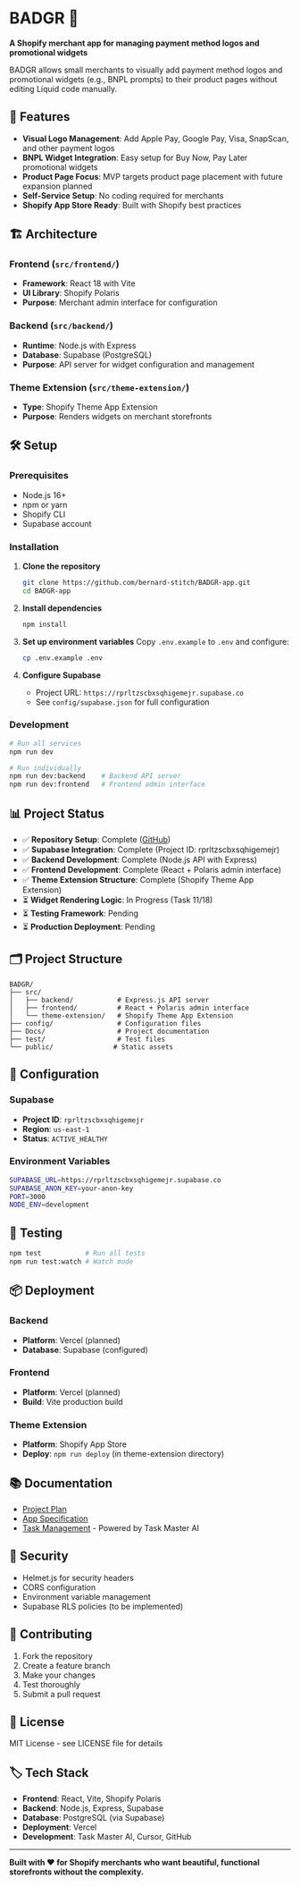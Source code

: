 # BADGR 🦡

**A Shopify merchant app for managing payment method logos and promotional widgets**

BADGR allows small merchants to visually add payment method logos and promotional widgets (e.g., BNPL prompts) to their product pages without editing Liquid code manually.

## 🚀 Features

- **Visual Logo Management**: Add Apple Pay, Google Pay, Visa, SnapScan, and other payment logos
- **BNPL Widget Integration**: Easy setup for Buy Now, Pay Later promotional widgets
- **Product Page Focus**: MVP targets product page placement with future expansion planned
- **Self-Service Setup**: No coding required for merchants
- **Shopify App Store Ready**: Built with Shopify best practices

## 🏗️ Architecture

### Frontend (`src/frontend/`)
- **Framework**: React 18 with Vite
- **UI Library**: Shopify Polaris
- **Purpose**: Merchant admin interface for configuration

### Backend (`src/backend/`)
- **Runtime**: Node.js with Express
- **Database**: Supabase (PostgreSQL)
- **Purpose**: API server for widget configuration and management

### Theme Extension (`src/theme-extension/`)
- **Type**: Shopify Theme App Extension
- **Purpose**: Renders widgets on merchant storefronts

## 🛠️ Setup

### Prerequisites
- Node.js 16+
- npm or yarn
- Shopify CLI
- Supabase account

### Installation

1. **Clone the repository**
   ```bash
   git clone https://github.com/bernard-stitch/BADGR-app.git
   cd BADGR-app
   ```

2. **Install dependencies**
   ```bash
   npm install
   ```

3. **Set up environment variables**
   Copy `.env.example` to `.env` and configure:
   ```bash
   cp .env.example .env
   ```

4. **Configure Supabase**
   - Project URL: `https://rprltzscbxsqhigemejr.supabase.co`
   - See `config/supabase.json` for full configuration

### Development

```bash
# Run all services
npm run dev

# Run individually
npm run dev:backend    # Backend API server
npm run dev:frontend   # Frontend admin interface
```

## 📊 Project Status

- ✅ **Repository Setup**: Complete ([GitHub](https://github.com/bernard-stitch/BADGR-app))
- ✅ **Supabase Integration**: Complete (Project ID: rprltzscbxsqhigemejr)
- ✅ **Backend Development**: Complete (Node.js API with Express)
- ✅ **Frontend Development**: Complete (React + Polaris admin interface)
- ✅ **Theme Extension Structure**: Complete (Shopify Theme App Extension)
- ⏳ **Widget Rendering Logic**: In Progress (Task 11/18)
- ⏳ **Testing Framework**: Pending
- ⏳ **Production Deployment**: Pending

## 🗂️ Project Structure

```
BADGR/
├── src/
│   ├── backend/           # Express.js API server
│   ├── frontend/          # React + Polaris admin interface
│   └── theme-extension/   # Shopify Theme App Extension
├── config/                # Configuration files
├── Docs/                  # Project documentation
├── test/                  # Test files
└── public/               # Static assets
```

## 🔧 Configuration

### Supabase
- **Project ID**: `rprltzscbxsqhigemejr`
- **Region**: `us-east-1`
- **Status**: `ACTIVE_HEALTHY`

### Environment Variables
```bash
SUPABASE_URL=https://rprltzscbxsqhigemejr.supabase.co
SUPABASE_ANON_KEY=your-anon-key
PORT=3000
NODE_ENV=development
```

## 🧪 Testing

```bash
npm test           # Run all tests
npm run test:watch # Watch mode
```

## 📦 Deployment

### Backend
- **Platform**: Vercel (planned)
- **Database**: Supabase (configured)

### Frontend
- **Platform**: Vercel (planned)
- **Build**: Vite production build

### Theme Extension
- **Platform**: Shopify App Store
- **Deploy**: `npm run deploy` (in theme-extension directory)

## 📚 Documentation

- [Project Plan](Docs/badgr_project_plan.md)
- [App Specification](Docs/badgr_app_spec.md)
- [Task Management](.taskmaster/) - Powered by Task Master AI

## 🔐 Security

- Helmet.js for security headers
- CORS configuration
- Environment variable management
- Supabase RLS policies (to be implemented)

## 🤝 Contributing

1. Fork the repository
2. Create a feature branch
3. Make your changes
4. Test thoroughly
5. Submit a pull request

## 📄 License

MIT License - see LICENSE file for details

## 🏷️ Tech Stack

- **Frontend**: React, Vite, Shopify Polaris
- **Backend**: Node.js, Express, Supabase
- **Database**: PostgreSQL (via Supabase)
- **Deployment**: Vercel
- **Development**: Task Master AI, Cursor, GitHub

---

**Built with ❤️ for Shopify merchants who want beautiful, functional storefronts without the complexity.** 